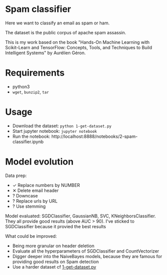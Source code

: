 # Spam classifier
Here we want to classify an email as spam or ham.

The dataset is the public corpus of apache spam assassin.

This is my work based on the book "Hands-On Machine Learning with Scikit-Learn and TensorFlow: Concepts, Tools, and Techniques to Build Intelligent Systems" by  Aurélien Géron.

# Requirements
* python3
* `wget`, `bunzip2`, `tar`

# Usage
* Download the dataset: `python 1-get-dataset.py`
* Start jupyter notebook: `jupyter notebook`
* Run the notebook: http://localhost:8888/notebooks/2-spam-classifier.ipynb

# Model evolution
Data prep:
- ✓ Replace numbers by NUMBER
- ✕ Delete email header
- ? Downcase
- ? Replace urls by URL
- ? Use stemming

Model evaluated: SGDClassifier, GaussianNB, SVC, KNeighborsClassifier. They all provide good results (above AUC > 90). I've sticked to SGDClassifier because it provied the best results

What could be improved:
- Being more granular on header deletion
- Evaluate all the hyperparameters of SGDClassifier and CountVectorizer
- Digger deeper into the NaiveBayes models, because they are famous for providing good results on Spam detection
- Use a harder dataset cf [1-get-dataset.py ](leads-prediction.ipynb)
